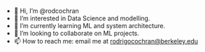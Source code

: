 - 👋 Hi, I’m @rodcochran
- 👀 I’m interested in Data Science and modelling.
- 🌱 I’m currently learning ML and system architecture.
- 💞️ I’m looking to collaborate on ML projects.
- 📫 How to reach me: email me at rodrigocochran@berkeley.edu

<!---
rodcochran/rodcochran is a ✨ special ✨ repository because its `README.md` (this file) appears on your GitHub profile.
You can click the Preview link to take a look at your changes.
--->
